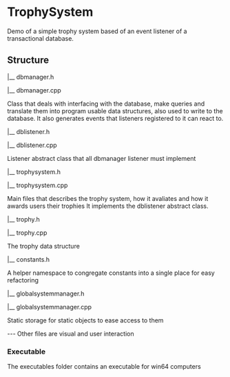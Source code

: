 # TrophySystem
Demo of a simple trophy system based of an event listener of a transactional database.

## Structure

|__ dbmanager.h

|__ dbmanager.cpp

Class that deals with interfacing with the database, make queries and translate them into program usable data structures, also used to write to the database.
It also generates events that listeners registered to it can react to.

|__ dblistener.h

|__ dblistener.cpp

Listener abstract class that all dbmanager listener must implement

|__ trophysystem.h

|__ trophysystem.cpp

Main files that describes the trophy system, how it avaliates and how it awards users their trophies
It implements the dblistener abstract class.

|__ trophy.h

|__ trophy.cpp

The trophy data structure

|__ constants.h

A helper namespace to congregate constants into a single place for easy refactoring

|__ globalsystemmanager.h

|__ globalsystemmanager.cpp

Static storage for static objects to ease access to them

--- Other files are visual and user interaction

### Executable

The executables folder contains an executable for win64 computers





